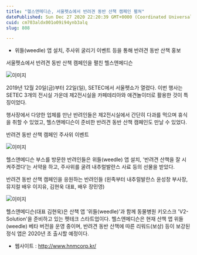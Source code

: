 ```yaml
---
title: "헬스앤메디슨, 서울펫쇼에서 반려견 동반 산책 캠페인 펼쳐"
datePublished: Sun Dec 27 2020 22:20:39 GMT+0000 (Coordinated Universal Time)
cuid: cm703aldx001o09i94ynb3alq
slug: 808

---
```



- 위들(weedle) 앱 설치, 주사위 굴리기 이벤트 등을 통해 반려견 동반 산책 홍보

서울펫쇼에서 반려견 동반 산책 캠페인을 펼친 헬스앤메디슨

![이미지](https://cdn.hashnode.com/res/hashnode/image/upload/v1739254613820/1ff13876-e407-41a5-a6d5-904c8753b993.jpeg)

2019년 12월 20일(금)부터 22일(일), SETEC에서 서울펫쇼가 열렸다. 이번 행사는 SETEC 3개의 전시실 가운데 제2전시실을 카페테리아와 애견놀이터로 활용한 것이 특징이었다.

행사장에서 다양한 업체를 만난 반려인들은 제2전시실에서 간단히 다과를 먹으며 휴식을 취할 수 있었고, 헬스앤메디슨이 준비한 반려견 동반 산책 캠페인도 만날 수 있었다.

반려견 동반 산책 캠페인 주사위 이벤트

![이미지](https://cdn.hashnode.com/res/hashnode/image/upload/v1739254615859/b7973680-5500-49dc-a157-9ba206f8a153.jpeg)

헬스앤메디슨 부스를 방문한 반려인들은 위들(weedle) 앱 설치, '반려견 산책을 잘 시켜주겠다'는 서약을 하고, 주사위를 굴려 내추럴발란스 사료 등의 선물을 받았다.

반려견 동반 산책 캠페인을 응원하는 반려인들 (왼족부터 내추럴발란스 윤성창 부사장, 뮤지컬 배우 이지유, 김현욱 대표, 배우 장민영)

![이미지](https://cdn.hashnode.com/res/hashnode/image/upload/v1739254618033/e21f0e46-5931-4ece-b960-a8ef8702d213.jpeg)

헬스앤메디슨(대표 김현욱)은 산책 앱 '위들(weedle)'과 함께 동물병원 키오스크 'V2-Solution'을 준비하고 있는 펫테크 스타트업이다. 헬스앤메디슨은 현재 산책 앱 위들(weedle) 베타 버전을 운영 중이며, 반려견 동반 산책에 따른 리워드(보상) 등이 보강된 정식 앱은 2020년 초 출시할 예정이다.

- 웹사이트 : http://www.hnmcorp.kr/